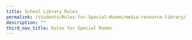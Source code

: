 ```yaml
---
title: School Library Rules
permalink: /students/Rules-for-Special-Rooms/media-resource-library/
description: ""
third_nav_title: Rules for Special Rooms
---
```


